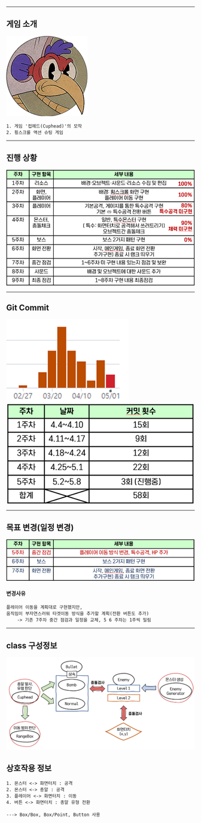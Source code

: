 ----------------------------------
## 게임 소개

![screensh](/TermProject/Resource/boss.png)

    1. 게임 '컵헤드(Cuphead)'의 모작
    2. 횡스크롤 액션 슈팅 게임
    
    
----------------------------------

## 진행 상황

![screensh](/TermProject/Resource/work.png)

----------------------------------

## Git Commit


![screensh](/TermProject/Resource/git01.png)
![screensh](/TermProject/Resource/git02.png)

-----------------------------------

## 목표 변경(일정 변경)

![screensh](/TermProject/Resource/work_2.png)


#### 변경사유

    플레이어 이동을 계획대로 구현했지만,
    움직임이 부자연스러워 타겟이동 방식을 추가할 계획(전환 버튼도 추가)
        -> 기존 7주차 중간 점검과 일정을 교체, 5 6 주차는 1주씩 밀림
        
        
        
        
---------------------------------------

## class 구성정보

![screensh](/TermProject/Resource/flow_.png)



## 상호작용 정보

    1. 몬스터 <-> 화면터치 : 공격
    2. 몬스터 <-> 총알 : 공격
    3. 플레이어 <-> 화면터치 : 이동
    4. 버튼 <-> 화면터치 : 총알 유형 전환
    
    ---> Box/Box, Box/Point, Button 사용
    
